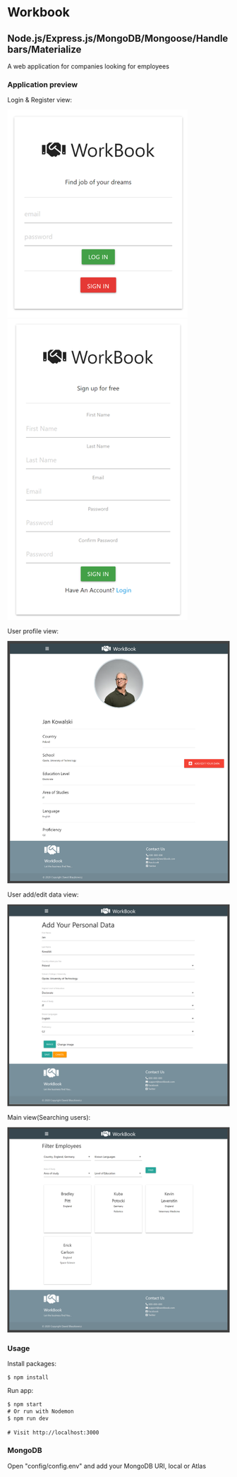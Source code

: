 # Workbook

## Node.js/Express.js/MongoDB/Mongoose/Handlebars/Materialize

A web application for companies looking for employees

### Application preview

Login & Register view:

![login](https://github.com/dawid4374/Workbook/blob/main/workbook/public/uploads/login.png?raw=true)
![register](https://github.com/dawid4374/Workbook/blob/main/workbook/public/uploads/register.png?raw=true)

User profile view:

![user-profile](https://github.com/dawid4374/Workbook/blob/main/workbook/public/uploads/userProfile.PNG?raw=true)

User add/edit data view:

![add-edit-data](https://github.com/dawid4374/Workbook/blob/main/workbook/public/uploads/userAddEditData.PNG?raw=true)

Main view(Searching users):

![search-users](https://github.com/dawid4374/Workbook/blob/main/workbook/public/uploads/searchUser.PNG?raw=true)

### Usage

Install packages:
 ```
 $ npm install
 
 ```
Run app:
 ```
$ npm start
# Or run with Nodemon
$ npm run dev

# Visit http://localhost:3000
```

### MongoDB 

Open "config/config.env" and add your MongoDB URI, local or Atlas

